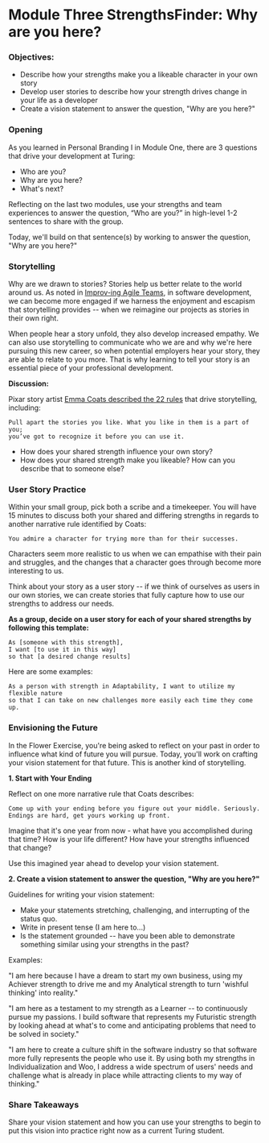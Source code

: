 

# Module Three StrengthsFinder: Why are you here?

### Objectives:

* Describe how your strengths make you a likeable character in your own story
* Develop user stories to describe how your strength drives change in your life as a developer
* Create a vision statement to answer the question, "Why are you here?"

### Opening
As you learned in Personal Branding I in Module One, there are 3 questions that drive your development at Turing:

* Who are you?
* Why are you here?
* What's next?

Reflecting on the last two modules, use your strengths and team experiences to answer the question, “Who are you?” in high-level 1-2 sentences to share with the group.

Today, we'll build on that sentence(s) by working to answer the question, "Why are you here?"

### Storytelling
Why are we drawn to stories? Stories help us better relate to the world around us. As noted in [Improv-ing Agile Teams](https://www.amazon.com/Improv-ing-Agile-Teams-Constraints-Creativity/dp/0993301304), in software development, we can become more engaged if we harness the enjoyment and escapism that storytelling provides -- when we reimagine our projects as stories in their own right. 

When people hear a story unfold, they also develop increased empathy. We can also use storytelling to communicate who we are and why we're here pursuing this new career, so when potential employers hear your story, they are able to relate to you more. That is why learning to tell your story is an essential piece of your professional development.  

**Discussion:**

Pixar story artist [Emma Coats described the 22 rules](http://storyshots.tumblr.com/post/25032057278/22-storybasics-ive-picked-up-in-my-time-at-pixar) that drive storytelling, including:

	Pull apart the stories you like. What you like in them is a part of you; 
	you’ve got to recognize it before you can use it.

* How does your shared strength influence your own story?
* How does your shared strength make you likeable? How can you describe that to someone else?

### User Story Practice

Within your small group, pick both a scribe and a timekeeper. You will have 15 minutes to discuss both your shared and differing strengths in regards to another narrative rule identified by Coats:

	You admire a character for trying more than for their successes.  

Characters seem more realistic to us when we can empathise with their pain and struggles, and the changes that a character goes through become more interesting to us.

Think about your story as a user story -- if we think of ourselves as users in our own stories, we can create stories that fully capture how to use our strengths to address our needs. 

**As a group, decide on a user story for each of your shared strengths by following this template:**

	As [someone with this strength], 
	I want [to use it in this way] 
	so that [a desired change results]

Here are some examples:

	As a person with strength in Adaptability, I want to utilize my flexible nature
	so that I can take on new challenges more easily each time they come up.

### Envisioning the Future 
In the Flower Exercise, you're being asked to reflect on your past in order to influence what kind of future you will pursue. Today, you'll work on crafting your vision statement for that future. This is another kind of storytelling.

**1. Start with Your Ending** 

Reflect on one more narrative rule that Coats describes:

	Come up with your ending before you figure out your middle. Seriously. 
	Endings are hard, get yours working up front.
	
Imagine that it's one year from now - what have you accomplished during that time? How is your life different? How have your strengths influenced that change?

Use this imagined year ahead to develop your vision statement.

**2. Create a vision statement to answer the question, "Why are you here?"**

Guidelines for writing your vision statement:

* Make your statements stretching, challenging, and interrupting of the status quo.
* Write in present tense (I am here to...)
* Is the statement grounded -- have you been able to demonstrate something similar using your strengths in the past?

Examples:

"I am here because I have a dream to start my own business, using my Achiever strength to drive me and my Analytical strength to turn 'wishful thinking' into reality."

"I am here as a testament to my strength as a Learner -- to continuously pursue my passions. I build software that represents my Futuristic strength by looking ahead at what's to come and anticipating problems that need to be solved in society."

"I am here to create a culture shift in the software industry so that software more fully represents the people who use it. By using both my strengths in Individualization and Woo, I address a wide spectrum of users' needs and challenge what is already in place while attracting clients to my way of thinking." 


### Share Takeaways

Share your vision statement and how you can use your strengths to begin to put this vision into practice right now as a current Turing student. 



